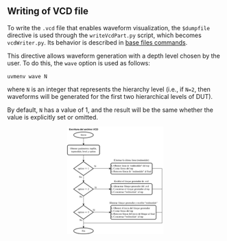 ## Writing of VCD file


To write the `.vcd` file that enables waveform visualization, the `$dumpfile` directive is used through the `writeVcdPart.py` script, which becomes `vcdWriter.py`. Its behavior is described in 
[base files commands](https://github.com/ManBenit/uvmenv/blob/main/docs/files_classification/functionality/base_commands.md).


This directive allows waveform generation with a depth level chosen by the user. To do this, the `wave` option is used as follows:

```
uvmenv wave N
```

where `N` is an integer that represents the hierarchy level (i.e., if `N=2`, then waveforms will be generated for the first two hierarchical levels of DUT).

By default, `N` has a value of 1, and the result will be the same whether the value is explicitly set or omitted.

<p align="center">
  <img src="../img/uml_files/flux_sequence/FluxWriteVCD.png"
    alt="Flux diagram for writing VCD file" 
    width="45%" 
  />
</p>
